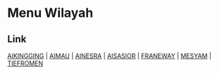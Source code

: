 # Menu Wilayah

## Link

[AIKINGGING](https://github.com/gigit-pemilu/pemilu-2024-96-papua-barat-daya/tree/main/pileg-dpr/hitung-suara/sub/96-papua-barat-daya/sub/05-maybrat/sub/13-aifat-timur-jauh/sub/2006-aikingging)
 | 
[AIMAU](https://github.com/gigit-pemilu/pemilu-2024-96-papua-barat-daya/tree/main/pileg-dpr/hitung-suara/sub/96-papua-barat-daya/sub/05-maybrat/sub/13-aifat-timur-jauh/sub/2002-aimau)
 | 
[AINESRA](https://github.com/gigit-pemilu/pemilu-2024-96-papua-barat-daya/tree/main/pileg-dpr/hitung-suara/sub/96-papua-barat-daya/sub/05-maybrat/sub/13-aifat-timur-jauh/sub/2001-ainesra)
 | 
[AISASIOR](https://github.com/gigit-pemilu/pemilu-2024-96-papua-barat-daya/tree/main/pileg-dpr/hitung-suara/sub/96-papua-barat-daya/sub/05-maybrat/sub/13-aifat-timur-jauh/sub/2004-aisasior)
 | 
[FRANEWAY](https://github.com/gigit-pemilu/pemilu-2024-96-papua-barat-daya/tree/main/pileg-dpr/hitung-suara/sub/96-papua-barat-daya/sub/05-maybrat/sub/13-aifat-timur-jauh/sub/2005-franeway)
 | 
[MESYAM](https://github.com/gigit-pemilu/pemilu-2024-96-papua-barat-daya/tree/main/pileg-dpr/hitung-suara/sub/96-papua-barat-daya/sub/05-maybrat/sub/13-aifat-timur-jauh/sub/2003-mesyam)
 | 
[TIEFROMEN](https://github.com/gigit-pemilu/pemilu-2024-96-papua-barat-daya/tree/main/pileg-dpr/hitung-suara/sub/96-papua-barat-daya/sub/05-maybrat/sub/13-aifat-timur-jauh/sub/2007-tiefromen)

